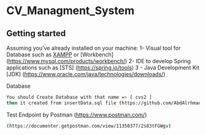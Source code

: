 # CV_Managment_System
## Getting started

Assuming you've already installed on your machine: 
1- Visual tool for Database such as [XAMPP](https://www.apachefriends.org/) or [Workbench] (https://www.mysql.com/products/workbench/)
2- IDE to develop Spring applications such as [STS] (https://spring.io/tools)
3 - Java Development Kit [JDK]  (https://www.oracle.com/java/technologies/downloads/)

Database
``` bash
You should Create Database with that name => [ cvs2 ] 
then it created from insertData.sql file (https://github.com/AbdAlrhmanAllam98/CV_Managment_System/blob/master/insertData.sql) contain dummy data.
```


Test Endpoint by Postman (https://www.postman.com/)
``` bash
(https://documenter.getpostman.com/view/11350377/2s83tFGWgv)
```
